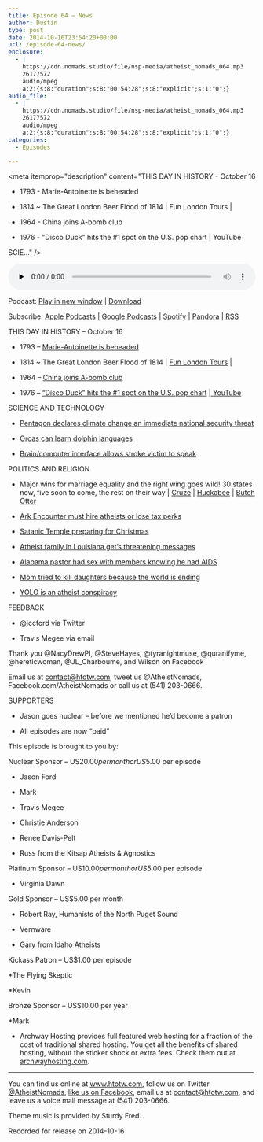 ```yaml
---
title: Episode 64 – News
author: Dustin
type: post
date: 2014-10-16T23:54:20+00:00
url: /episode-64-news/
enclosure:
  - |
    https://cdn.nomads.studio/file/nsp-media/atheist_nomads_064.mp3
    26177572
    audio/mpeg
    a:2:{s:8:"duration";s:8:"00:54:28";s:8:"explicit";s:1:"0";}
audio_file:
  - |
    https://cdn.nomads.studio/file/nsp-media/atheist_nomads_064.mp3
    26177572
    audio/mpeg
    a:2:{s:8:"duration";s:8:"00:54:28";s:8:"explicit";s:1:"0";}
categories:
  - Episodes

---
```

<div itemscope itemtype="http://schema.org/AudioObject">
  <meta itemprop="name" content="Episode 64 &#8211; News" />
  
  <meta itemprop="uploadDate" content="2014-10-16T17:54:20-06:00" />
  
  <meta itemprop="encodingFormat" content="audio/mpeg" />
  
  <meta itemprop="duration" content="PT54M28S" />
  
  <meta itemprop="description" content="THIS DAY IN HISTORY - October 16

* 1793 - Marie-Antoinette is beheaded

* 1814 ~ The Great London Beer Flood of 1814 | Fun London Tours |

* 1964 - China joins A-bomb club

* 1976 - &quot;Disco Duck&quot; hits the #1 spot on the U.S. pop chart | YouTube

SCIE..." />
  
  <meta itemprop="contentUrl" content="https://dts.podtrac.com/redirect.mp3/cdn.nomads.studio/file/nsp-media/atheist_nomads_064.mp3" />
  
  <meta itemprop="contentSize" content="25.0" />
  </p> 
  
  <div class="powerpress_player" id="powerpress_player_8319">
    <audio class="wp-audio-shortcode" id="audio-5174-63" preload="none" style="width: 100%;" controls="controls"><source type="audio/mpeg" src="https://dts.podtrac.com/redirect.mp3/cdn.nomads.studio/file/nsp-media/atheist_nomads_064.mp3?_=63" /><a href="https://dts.podtrac.com/redirect.mp3/cdn.nomads.studio/file/nsp-media/atheist_nomads_064.mp3">https://dts.podtrac.com/redirect.mp3/cdn.nomads.studio/file/nsp-media/atheist_nomads_064.mp3</a></audio>
  </div>
</div>

<p class="powerpress_links powerpress_links_mp3">
  Podcast: <a href="https://dts.podtrac.com/redirect.mp3/cdn.nomads.studio/file/nsp-media/atheist_nomads_064.mp3" class="powerpress_link_pinw" target="_blank" title="Play in new window" onclick="return powerpress_pinw('https://htotw.com/?powerpress_pinw=5174-podcast');" rel="nofollow">Play in new window</a> | <a href="https://dts.podtrac.com/redirect.mp3/cdn.nomads.studio/file/nsp-media/atheist_nomads_064.mp3" class="powerpress_link_d" title="Download" rel="nofollow" download="atheist_nomads_064.mp3">Download</a>
</p>

<p class="powerpress_links powerpress_subscribe_links">
  Subscribe: <a href="https://podcasts.apple.com/us/podcast/humanists-take-on-the-world/id530050098?mt=2&ls=1" class="powerpress_link_subscribe powerpress_link_subscribe_itunes" target="_blank" title="Subscribe on Apple Podcasts" rel="nofollow">Apple Podcasts</a> | <a href="https://www.google.com/podcasts?feed=aHR0cDovL2F0aGVpc3Rub21hZHMubGlic3luLmNvbS9yc3M%3D" class="powerpress_link_subscribe powerpress_link_subscribe_googleplay" target="_blank" title="Subscribe on Google Podcasts" rel="nofollow">Google Podcasts</a> | <a href="https://open.spotify.com/show/3LzK2xZGike6Tc1GEMtMbr?si=LieN9SNuTpq96smuaUsH8A" class="powerpress_link_subscribe powerpress_link_subscribe_spotify" target="_blank" title="Subscribe on Spotify" rel="nofollow">Spotify</a> | <a href="https://www.pandora.com/podcast/atheist-nomads/PC:10122?corr=62071012&part=ug" class="powerpress_link_subscribe powerpress_link_subscribe_pandora" target="_blank" title="Subscribe on Pandora" rel="nofollow">Pandora</a> | <a href="https://htotw.com/feed/podcast/" class="powerpress_link_subscribe powerpress_link_subscribe_rss" target="_blank" title="Subscribe via RSS" rel="nofollow">RSS</a>
</p>

THIS DAY IN HISTORY &#8211; October 16

* 1793 &#8211; <a href="http://www.history.com/this-day-in-history/marie-antoinette-is-beheaded" target="_blank" rel="noopener">Marie-Antoinette is beheaded</a>

* 1814 ~ The Great London Beer Flood of 1814 | <a href="http://www.funlondontours.com/news/london-beer-flood-1814" target="_blank" rel="noopener">Fun London Tours</a> |

* 1964 &#8211; <a href="http://www.history.com/this-day-in-history/china-joins-a-bomb-club" target="_blank" rel="noopener">China joins A-bomb club</a>

* 1976 &#8211; <a href="http://www.history.com/this-day-in-history/quotdisco-duckquot-hits-the-1-spot-on-the-us-pop-chart" target="_blank" rel="noopener">&#8220;Disco Duck&#8221; hits the #1 spot on the U.S. pop chart</a> <a href="http://www.bbc.co.uk/dna/place-london/plain/A42129876" target="_blank" rel="noopener">| </a><a href="https://www.youtube.com/watch?v=97RjuC9YeXg" target="_blank" rel="noopener">YouTube</a>

SCIENCE AND TECHNOLOGY

* <a href="http://mobile.nytimes.com/2014/10/14/us/pentagon-says-global-warming-presents-immediate-security-threat.html?_r=1&referrer=" target="_blank" rel="noopener">Pentagon declares climate change an immediate national security threat</a>

* <a href="http://www.sciencedaily.com/releases/2014/10/141007111055.htm" target="_blank" rel="noopener">Orcas can learn dolphin languages</a>

* <a href="http://www.newscientist.com/article/mg22429905.000-computer-mind-meld-gives-voice-to-man-after-a-stroke.html?cmpid=RSS|NSNS|2012-GLOBAL|online-news#.VDx-GHX081h" target="_blank" rel="noopener">Brain/computer interface allows stroke victim to speak</a>

POLITICS AND RELIGION

* Major wins for marriage equality and the right wing goes wild! 30 states now, five soon to come, the rest on their way | <a href="http://www.salon.com/2014/10/06/%E2%80%9Ctragic_and_indefensible%E2%80%9D_ted_cruz_loses_it_over_supreme_court_and_marriage_equality/" target="_blank" rel="noopener">Cruze</a> | <a href="http://www.rightwingwatch.org/content/huckabee-urges-states-ignore-rulings-marriage-equality-abortion-rights-church-state-separati" target="_blank" rel="noopener">Huckabee</a> | <a href="http://www.boiseweekly.com/CityDesk/archives/2014/10/14/governor-on-same-sex-marriage-federal-courts-are-mistaken" target="_blank" rel="noopener">Butch Otter</a>

* <a href="http://www.rawstory.com/rs/2014/10/kentucky-warns-noahs-ark-based-amusement-park-over-hiring-practices/" target="_blank" rel="noopener">Ark Encounter must hire atheists or lose tax perks</a>

* <a href="http://www.rawstory.com/rs/2014/10/satanic-temple-fires-early-shots-in-war-on-christmas-to-ensure-enough-time-for-legal-challenges/" target="_blank" rel="noopener">Satanic Temple preparing for Christmas</a>

* <a href="http://www.patheos.com/blogs/friendlyatheist/2014/10/10/atheist-family-in-louisiana-receives-threatening-messages-from-godly-people/" target="_blank" rel="noopener">Atheist family in Louisiana get’s threatening messages</a>

* <a href="http://www.rawstory.com/rs/2014/10/alabama-pastor-confesses-ive-been-having-sex-with-church-members-and-i-have-aids/" target="_blank" rel="noopener">Alabama pastor had sex with members knowing he had AIDS</a>

* <a href="http://www.rawstory.com/rs/2014/10/mom-tried-to-kill-daughters-after-receiving-end-of-the-world-messages-from-estranged-pastor-husband/" target="_blank" rel="noopener">Mom tried to kill daughters because the world is ending</a>

* <a href="http://www.rawstory.com/rs/2014/10/duck-dynasty-clan-candidate-claims-yolo-motto-is-an-atheist-conspiracy-brainwashing-a-generation/" target="_blank" rel="noopener">YOLO is an atheist conspiracy</a>

FEEDBACK

* @jccford via Twitter

* Travis Megee via email

Thank you @NacyDrewPI, @SteveHayes, @tyranightmuse, @quranifyme, @hereticwoman, @JL_Charboume, and Wilson on Facebook

Email us at contact@htotw.com, tweet us @AtheistNomads, Facebook.com/AtheistNomads or call us at (541) 203-0666.

SUPPORTERS

* Jason goes nuclear &#8211; before we mentioned he’d become a patron

* All episodes are now “paid”

This episode is brought to you by:

Nuclear Sponsor &#8211; US$20.00 per month or US$5.00 per episode

* Jason Ford

* Mark

* Travis Megee

* Christie Anderson

* Renee Davis-Pelt

* Russ from the Kitsap Atheists & Agnostics

Platinum Sponsor – US$10.00 per month or US$5.00 per episode

* Virginia Dawn

Gold Sponsor – US$5.00 per month

* Robert Ray, Humanists of the North Puget Sound

* Vernware

* Gary from Idaho Atheists

Kickass Patron &#8211; US$1.00 per episode

*The Flying Skeptic

*Kevin

Bronze Sponsor &#8211; US$10.00 per year

*Mark

* Archway Hosting provides full featured web hosting for a fraction of the cost of traditional shared hosting. You get all the benefits of shared hosting, without the sticker shock or extra fees. Check them out at <a href="http://archwayhosting.com/" target="_blank" rel="noopener">archwayhosting.com</a>.

<hr width="500" />

You can find us online at <a href="https://www.htotw.com/" target="_blank" rel="noopener">www.htotw.com</a>, follow us on Twitter <a href="https://twitter.com/AtheistNomads" target="_blank" rel="noopener">@AtheistNomads</a>, <a href="https://htotw.com/facebook" target="_blank" rel="noopener">like us on Facebook</a>, email us at <contact@htotw.com>, and leave us a voice mail message at (541) 203-0666.

Theme music is provided by Sturdy Fred.

Recorded for release on 2014-10-16